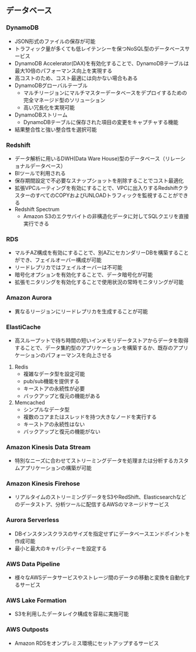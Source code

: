 ## データベース

### DynamoDB
- JSON形式のファイルの保存が可能
- トラフィック量が多くても低レイテンシーを保つNoSQL型のデータベースサービス
- DynamoDB Accelerator(DAX)を有効化することで、DynamoDBテーブルは最大10倍のパフォーマンス向上を実現する
- 高コストのため、コスト最適には向かない場合もある
- DynamoDBグローバルテーブル
    - マルチリージョンにマルチマスターデータベースをデプロイするための完全マネージド型のソリューション
    - 高い冗長化を実現可能
- DynamoDBストリーム
    - DynamoDBテーブルに保存された項目の変更をキャプチャする機能
- 結果整合性と強い整合性を選択可能

### Redshift
- データ解析に用いるDWH(Data Ware House)型のデータベース（リレーショナルデータベース）
- BIツールで利用される
- 保存期間設定で不必要なスナップショットを削除することでコスト最適化
- 拡張VPCルーティングを有効にすることで、VPCに出入りするRedshiftクラスターのすべてのCOPYおよびUNLOADトラフィックを監視することができる
- Redshift Spectrum
    - Amazon S3のエクサバイトの非構造化データに対してSQLクエリを直接実行できる

### RDS
- マルチAZ構成を有効にすることで、別AZにセカンダリーDBを構築することができ、フェイルオーバー構成が可能
- リードレプリカではフェイルオーバーは不可能
- 暗号化オプションを有効化することで、データ暗号化が可能
- 拡張モニタリングを有効化することで使用状況の常時モニタリングが可能

### Amazon Aurora
- 異なるリージョンにリードレプリカを生成することが可能　

### ElastiCache
- 高スループットで待ち時間の短いインメモリデータストアからデータを取得することで、データ集約型のアプリケーションを構築するか、既存のアプリケーションのパフォーマンスを向上させる
1. Redis
    - 複雑なデータ型を設定可能
    - pub/sub機能を提供する
    - キーストアの永続性が必要
    - バックアップと復元の機能がある
2. Memcached
    - シンプルなデータ型
    - 複数のコアまたはスレッドを持つ大きなノードを実行する
    - キーストアの永続性はない
    - バックアップと復元の機能がない

### Amazon Kinesis Data Stream
- 特別なニーズに合わせてストリーミングデータを処理または分析するカスタムアプリケーションの構築が可能

### Amazon Kinesis Firehose
- リアルタイムのストリーミングデータをS3やRedShift、Elasticsearchなどのデータストア、分析ツールに配信するAWSのマネージドサービス

### Aurora Serverless
- DBインスタンスクラスのサイズを指定せずにデータベースエンドポイントを作成可能
- 最小と最大のキャパシティーを設定する

### AWS Data Pipeline
- 様々なAWSデータサービスやストレージ間のデータの移動と変換を自動化するサービス

### AWS Lake Formation
- S3を利用したデータレイク構成を容易に実施可能

### AWS Outposts
- Amazon RDSをオンプレミス環境にセットアップするサービス